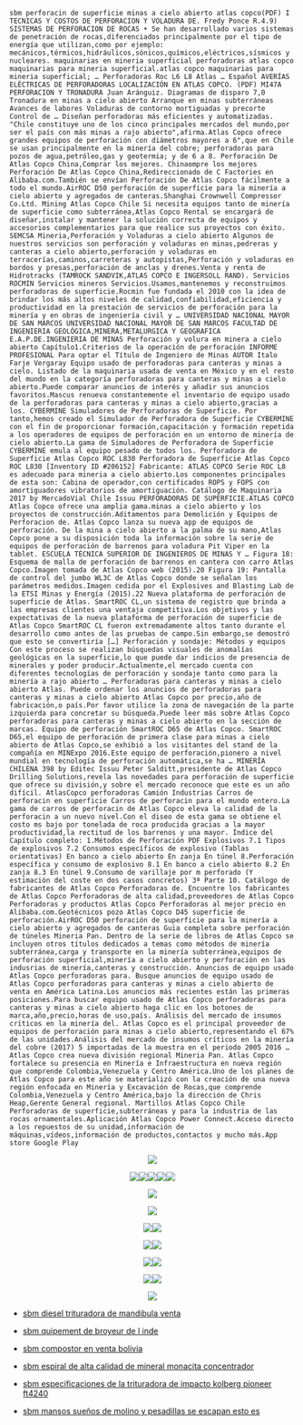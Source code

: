 
```
sbm perforacin de superficie minas a cielo abierto atlas copco(PDF) I TECNICAS Y COSTOS DE PERFORACION Y VOLADURA DE. Fredy Ponce R.4.9) SISTEMAS DE PERFORACION DE ROCAS • Se han desarrollado varios sistemas de penetración de rocas,diferenciados principalmente por el tipo de energía que utilizan,como por ejemplo: mecánicos,térmicos,hidráulicos,sónicos,químicos,eléctricos,sísmicos y nucleares. maquinarias en mineria superficial perforadoras atlas copco maquinarias para mineria superficial.atlas copco maquinarias para mineria superficial; … Perforadoras Roc L6 L8 Atlas … Español AVERÍAS ELÉCTRICAS DE PERFORADORAS LOCALIZACIÓN EN ATLAS COPCO. (PDF) MI47A PERFORACION Y TRONADURA Juan Aránguiz. Diagramas de disparo 7,0 Tronadura en minas a cielo abierto Arranque en minas subterráneas Avances de labores Voladuras de contorno mortiguadas y precorte Control de … Diseñan perforadoras más eficientes y automatizadas. "Chile constituye uno de los cinco principales mercados del mundo,por ser el país con más minas a rajo abierto",afirma.Atlas Copco ofrece grandes equipos de perforación con diámetros mayores a 6",que en Chile se usan principalmente en la minería del cobre; perforadoras para pozos de agua,petróleo,gas y geotermia; y de 6 a 8. Perforación De Atlas Copco China,Comprar los mejores. Chinaompre los mejores Perforación De Atlas Copco China,Redireccionado de C Factories en Alibaba.com.También se envían Perforación De Atlas Copco fácilmente a todo el mundo.AirROC D50 perforación de superficie para la minería a cielo abierto y agregados de canteras.Shanghai Crownwell Compressor Co.Ltd. Mining Atlas Copco Chile Si necesita equipos tanto de minería de superficie como subterránea,Atlas Copco Rental se encargará de diseñar,instalar y mantener la solución correcta de equipos y accesorios complementarios para que realice sus proyectos con éxito. SEMCSA Mineria,Perforación y Voladuras a cielo abierto Algunos de nuestros servicios son perforación y voladuras en minas,pedreras y canteras a cielo abierto,perforación y voladuras en terracerías,caminos,carreteras y autopistas,Perforación y voladuras en bordos y presas,perforación de anclas y drenes.Venta y renta de Hidrotracks (TAMROCK SANDVIK,ATLAS COPCO E INGERSOLL RAND). Servicios ROCMIN Servicios mineros Servicios.Usamos,mantenemos y reconstruimos perforadoras de superficie.Rocmin fue fundada el 2010 con la idea de brindar los más altos niveles de calidad,confiabilidad,eficiencia y productividad en la prestación de servicios de perforación para la minería y en obras de ingeniería civil y … UNIVERSIDAD NACIONAL MAYOR DE SAN MARCOS UNIVERSIDAD NACIONAL MAYOR DE SAN MARCOS FACULTAD DE INGENIERIA GEOLÓGICA,MINERA,METALURGICA Y GEOGRAFICA E.A.P.DE.INGENIERIA DE MINAS Perforación y volura en minera a cielo abierto Capítulo1.Criterios de la operación de perforación INFORME PROFESIONAL Para optar el Título de Ingeniero de Minas AUTOR Italo Farje Vergaray Equipo usado de perforadoras para canteras y minas a cielo. Listado de la maquinaria usada de venta en México y en el resto del mundo en la categoría perforadoras para canteras y minas a cielo abierto.Puede comparar anuncios de interés y añadir sus anuncios favoritos.Mascus renueva constantemente el inventario de equipo usado de la perforadoras para canteras y minas a cielo abierto,gracias a los. CYBERMINE Simuladores de Perforadoras de Superficie. Por tanto,hemos creado el Simulador de Perforadora de Superficie CYBERMINE con el fin de proporcionar formación,capacitación y formación repetida a los operadores de equipos de perforación en un entorno de minería de cielo abierto.La gama de Simuladores de Perforadora de Superficie CYBERMINE emula al equipo pesado de todos los. Perforadora de Superficie Atlas Copco ROC L830 Perforadora de Superficie Atlas Copco ROC L830 [Inventory ID #206152] Fabricante: ATLAS COPCO Serie ROC L8 es adecuado para mineria a cielo abierto.Los componentes principales de esta son: Cabina de operador,con certificados ROPS y FOPS con amortiguadores vibratorios de amortiguación. Catálogo de Maquinaria 2017 by MercadoVial Chile Issuu PERFORADORAS DE SUPERFICIE.ATLAS COPCO Atlas Copco ofrece una amplia gama.minas a cielo abierto y los proyectos de construcción.Aditamentos para Demolición y Equipos de Perforacion de. Atlas Copco lanza su nueva app de equipos de perforación. De la mina a cielo abierto a la palma de su mano,Atlas Copco pone a su disposición toda la información sobre la serie de equipos de perforación de barrenos para voladura Pit Viper en la tablet. ESCUELA TÉCNICA SUPERIOR DE INGENIEROS DE MINAS Y … Figura 18: Esquema de malla de perforación de barrenos en cantera con carro Atlas Copco.Imagen tomada de Atlas Copco web (2015).20 Figura 19: Pantalla de control del jumbo WL3C de Atlas Copco donde se señalan los parámetros medidos.Imagen cedida por el Explosives and Blasting Lab de la ETSI Minas y Energía (2015).22 Nueva plataforma de perforación de superficie de Atlas. SmartROC CL,un sistema de registro que brinda a las empresas clientes una ventaja competitiva.Los objetivos y las expectativas de la nueva plataforma de perforación de superficie de Atlas Copco SmartROC CL fueron extremadamente altos tanto durante el desarrollo como antes de las pruebas de campo.Sin embargo,se demostró que esto se convertiría […] Perforación y sondaje: Métodos y equipos Con este proceso se realizan búsquedas visuales de anomalías geológicas en la superficie,lo que puede dar indicios de presencia de minerales y poder producir.Actualmente,el mercado cuenta con diferentes tecnologías de perforación y sondaje tanto como para la minería a rajo abierto … Perforadoras para canteras y minas a cielo abierto Atlas. Puede ordenar los anuncios de perforadoras para canteras y minas a cielo abierto Atlas Copco por precio,año de fabricación,o país.Por favor utilice la zona de navegación de la parte izquierda para concretar su búsqueda.Puede leer más sobre Atlas Copco perforadoras para canteras y minas a cielo abierto en la sección de marcas. Equipo de perforación SmartROC D65 de Atlas Copco. SmartROC D65,el equipo de perforación de primera clase para minas a cielo abierto de Atlas Copco,se exhibió a los visitantes del stand de la compañía en MINExpo 2016.Este equipo de perforación,pionero a nivel mundial en tecnología de perforación automática,se ha … MINERÍA CHILENA 398 by Editec Issuu Peter Salditt,presidente de Atlas Copco Drilling Solutions,revela las novedades para perforación de superficie que ofrece su división,y sobre el mercado reconoce que este es un año difícil. AtlasCopco perforadoras Camión Industrias Carros de perforacin en superficie Carros de perforacin para el mundo entero.La gama de carros de perforacin de Atlas Copco eleva la calidad de la perforacin a un nuevo nivel.Con el diseo de esta gama se obtiene el costo ms bajo por tonelada de roca producida gracias a la mayor productividad,la rectitud de los barrenos y una mayor. Índice del Capítulo completo: 1.Métodos de Perforación PDF Explosivos 7.1 Tipos de explosivos 7.2 Consumos específicos de explosivo (Tablas orientativas) En banco a cielo abierto En zanja En túnel 8.Perforación específica y consumo de explosivo 8.1 En banco a cielo abierto 8.2 En zanja 8.3 En túnel 9.Consumo de varillaje por m perforado (Y estimación del coste en dos casos concretos) 3ª Parte 10. Catálogo de fabricantes de Atlas Copco Perforadoras de. Encuentre los fabricantes de Atlas Copco Perforadoras de alta calidad,proveedores de Atlas Copco Perforadoras y productos Atlas Copco Perforadoras al mejor precio en Alibaba.com.Geotécnicos pozo Atlas Copco D45 superficie de perforación.AirROC D50 perforación de superficie para la minería a cielo abierto y agregados de canteras Guia completa sobre perforación de túneles Mineria Pan. Dentro de la serie de libros de Atlas Copco se incluyen otros títulos dedicados a temas como métodos de minería subterránea,carga y transporte en la minería subterránea,equipos de perforación superficial,minería a cielo abierto y perforación en las indusrias de minería,canteras y construcción. Anuncios de equipo usado Atlas Copco perforadoras para. Busque anuncios de equipo usado de Atlas Copco perforadoras para canteras y minas a cielo abierto de venta en América Latina.Los anuncios más recientes están las primeras posiciones.Para buscar equipo usado de Atlas Copco perforadoras para canteras y minas a cielo abierto haga clic en los botones de marca,año,precio,horas de uso,país. Análisis del mercado de insumos críticos en la minería del. Atlas Copco es el principal proveedor de equipos de perforación para minas a cielo abierto,representando el 67% de las unidades.Análisis del mercado de insumos críticos en la minería del cobre (2017) 5 importadas de la muestra en el periodo 2005 2016 … Atlas Copco crea nueva división regional Mineria Pan. Atlas Copco fortalece su presencia en Minería e Infraestructura en nueva región que comprende Colombia,Venezuela y Centro América.Uno de los planes de Atlas Copco para este año se materializó con la creación de una nueva región enfocada en Minería y Excavación de Rocas,que comprende Colombia,Venezuela y Centro América,bajo la dirección de Chris Heap,Gerente General regional. Martillos Atlas Copco Chile Perforadoras de superficie,subterráneas y para la industria de las rocas ornamentales.Aplicación Atlas Copco Power Connect.Acceso directo a los repuestos de su unidad,información de máquinas,vídeos,información de productos,contactos y mucho más.App store Google Play 
```

<div align="center">

<a href="https://es-crusher.shibang-china.com/github&k=sbm+perforacin+de+superficie+minas+a+cielo+abierto+atlas+copco"><img src="https://static.shibang-china.com/es/crusher/logo.jpg"></a>

<a href="https://es-crusher.shibang-china.com/github&k=sbm+perforacin+de+superficie+minas+a+cielo+abierto+atlas+copco"><img src="https://static.shibang-china.com/es/crusher/index.jpg"></a><a href="https://es-crusher.shibang-china.com/material.htmlgithub&k=sbm+perforacin+de+superficie+minas+a+cielo+abierto+atlas+copco"><img src="https://static.shibang-china.com/es/crusher/material.jpg"></a><a href="https://es-crusher.shibang-china.com/application.htmlgithub&k=sbm+perforacin+de+superficie+minas+a+cielo+abierto+atlas+copco"><img src="https://static.shibang-china.com/es/crusher/application.jpg"></a><a href="https://es-crusher.shibang-china.com/aboutus.htmlgithub&k=sbm+perforacin+de+superficie+minas+a+cielo+abierto+atlas+copco"><img src="https://static.shibang-china.com/es/crusher/aboutus.jpg"></a><a href="https://es-crusher.shibang-china.com/contact.htmlgithub&k=sbm+perforacin+de+superficie+minas+a+cielo+abierto+atlas+copco"><img src="https://static.shibang-china.com/es/crusher/contact.jpg"></a>

<a href="https://es-crusher.shibang-china.com/github&k=sbm+perforacin+de+superficie+minas+a+cielo+abierto+atlas+copco"><img src="https://static.shibang-china.com/es/crusher/banner.jpg"></a>

<a href="https://swt.shibang-china.com/github&k=sbm+perforacin+de+superficie+minas+a+cielo+abierto+atlas+copco"><img src="https://static.shibang-china.com/es/crusher/text.jpg"></a>

<a href="https://swt.shibang-china.com/github&k=sbm+perforacin+de+superficie+minas+a+cielo+abierto+atlas+copco"><img src="https://static.shibang-china.com/es/crusher/chat.jpg"></a><a href="https://es-crusher.shibang-china.com/contact.htmlgithub&k=sbm+perforacin+de+superficie+minas+a+cielo+abierto+atlas+copco"><img src="https://static.shibang-china.com/es/crusher/message.jpg"></a>

<a href="https://es-crusher.shibang-china.com/products/pe.htmlgithub&k=sbm+perforacin+de+superficie+minas+a+cielo+abierto+atlas+copco"><img src="https://static.shibang-china.com/es/crusher/pe.jpg"></a><a href="https://es-crusher.shibang-china.com/products/pf.htmlgithub&k=sbm+perforacin+de+superficie+minas+a+cielo+abierto+atlas+copco"><img src="https://static.shibang-china.com/es/crusher/pf.jpg"></a>

<a href="https://es-crusher.shibang-china.com/products/hpt.htmlgithub&k=sbm+perforacin+de+superficie+minas+a+cielo+abierto+atlas+copco"><img src="https://static.shibang-china.com/es/crusher/hpt.jpg"></a><a href="https://es-crusher.shibang-china.com/products/vsi.htmlgithub&k=sbm+perforacin+de+superficie+minas+a+cielo+abierto+atlas+copco"><img src="https://static.shibang-china.com/es/crusher/vsi.jpg"></a>

<a href="https://es-crusher.shibang-china.com/products/klv.htmlgithub&k=sbm+perforacin+de+superficie+minas+a+cielo+abierto+atlas+copco"><img src="https://static.shibang-china.com/es/crusher/klv.jpg"></a><a href="https://es-crusher.shibang-china.com/products/portable.htmlgithub&k=sbm+perforacin+de+superficie+minas+a+cielo+abierto+atlas+copco"><img src="https://static.shibang-china.com/es/crusher/portable.jpg"></a>

<a href="https://swt.shibang-china.com/github&k=sbm+perforacin+de+superficie+minas+a+cielo+abierto+atlas+copco"><img src="https://static.shibang-china.com/es/crusher/case.jpg"></a>

</div>


* [sbm diesel trituradora de mandibula venta](sbm%20diesel%20trituradora%20de%20mandibula%20venta.md)

* [sbm quipement de broyeur de l inde](sbm%20quipement%20de%20broyeur%20de%20l%20inde.md)

* [sbm compostor en venta bolivia](sbm%20compostor%20en%20venta%20bolivia.md)

* [sbm espiral de alta calidad de mineral monacita concentrador](sbm%20espiral%20de%20alta%20calidad%20de%20mineral%20monacita%20concentrador.md)

* [sbm especificaciones de la trituradora de impacto kolberg pioneer ft4240](sbm%20especificaciones%20de%20la%20trituradora%20de%20impacto%20kolberg%20pioneer%20ft4240.md)

* [sbm mansos sueños de molino y pesadillas se escapan esto es](sbm%20mansos%20sue%C3%B1os%20de%20molino%20y%20pesadillas%20se%20escapan%20esto%20es.md)